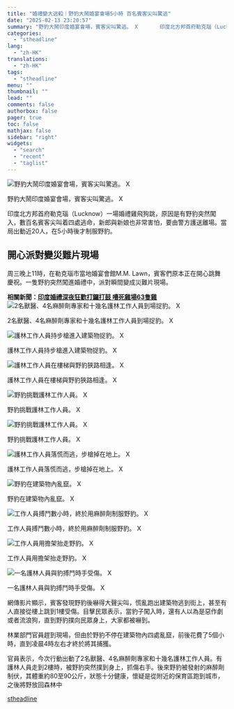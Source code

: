 ```yaml
---
title: "婚禮變大逃殺｜野豹大鬧婚宴會場5小時 百名賓客尖叫驚逃"
date: "2025-02-13 23:20:57"
summary: "野豹大鬧印度婚宴會場，賓客尖叫驚逃。 X       印度北方邦首府勒克瑙（Lucknow）..."
categories:
  - "stheadline"
lang:
  - "zh-HK"
translations:
  - "zh-HK"
tags:
  - "stheadline"
menu: ""
thumbnail: ""
lead: ""
comments: false
authorbox: false
pager: true
toc: false
mathjax: false
sidebar: "right"
widgets:
  - "search"
  - "recent"
  - "taglist"
---
```


![野豹大鬧印度婚宴會場，賓客尖叫驚逃。 X](https://image.stheadline.com/f/680p0/0x0/100/none/308ad28474c33f703e17a2bd5d055d97/stheadline/inewsmedia/20250213/_2025021323105544485.jpg)

野豹大鬧印度婚宴會場，賓客尖叫驚逃。 X




印度北方邦首府勒克瑙（Lucknow）一場婚禮雞飛狗跳，原因是有野豹突然闖入，數百名賓客尖叫着四處逃命，新郎與新娘也非常害怕，要由警方護送離場。當局出動近20人，在5小時後才制服野豹。

開心派對變災難片現場
----------

周三晚上11時，在勒克瑙市當地婚宴會館M.M. Lawn，賓客們原本正在開心跳舞慶祝。一隻野豹突然闖進婚禮中，派對瞬間變成災難片現場。

**相關新聞：[印度婚禮深夜狂歡打鑼打鼓 嘈死雞場63隻雞](https://www.stheadline.com/realtime-world/2189191/)**
 ![2名獸醫、4名麻醉劑專家和十幾名護林工作人員到場捉豹。 X](https://image.hkhl.hk/f/1024p0/0x0/100/none/013fd865993050e05453445ba643ed77/2025-02/2025-02-13_224345.png)


2名獸醫、4名麻醉劑專家和十幾名護林工作人員到場捉豹。 X



 ![護林工作人員持步槍進入建築物捉豹。 X](https://image.hkhl.hk/f/1024p0/0x0/100/none/25a6a6dea5d81ce22ef8c711222a4f86/2025-02/2025-02-13_224307.png)


護林工作人員持步槍進入建築物捉豹。 X



 ![護林工作人員在樓梯與野豹狹路相逢。 X](https://image.hkhl.hk/f/1024p0/0x0/100/none/09b196cc9f7af2506378ac2c87c7bc3a/2025-02/2025-02-13_224320.png)


護林工作人員在樓梯與野豹狹路相逢。 X



 ![野豹挑戰護林工作人員。 X](https://image.hkhl.hk/f/1024p0/0x0/100/none/24681e1ddc135f44fe426edbe649aa6b/2025-02/2025-02-13_224218.png)


野豹挑戰護林工作人員。 X



 ![野豹挑戰護林工作人員。 X](https://image.hkhl.hk/f/1024p0/0x0/100/none/17ee2ba06da85d16fff6d0a3c81c3c3e/2025-02/2025-02-13_224232.png)


野豹挑戰護林工作人員。 X



 ![護林工作人員落慌而逃，步槍掉在地上。 X](https://image.hkhl.hk/f/1024p0/0x0/100/none/4c6515d7271163d4b1b4145c0693504d/2025-02/2025-02-13_224254.png)


護林工作人員落慌而逃，步槍掉在地上。 X



 ![野豹在建築物內亂竄。 X](https://image.hkhl.hk/f/1024p0/0x0/100/none/ab5157ddef157e223331e3f3e6915582/2025-02/2025-02-13_224513.png)


野豹在建築物內亂竄。 X



 ![工作人員搏鬥數小時，終於用麻醉劑制服野豹。 X](https://image.hkhl.hk/f/1024p0/0x0/100/none/a4e01d54f2115efee19ca9265fb4ec23/2025-02/2025-02-13_224424.png)


工作人員搏鬥數小時，終於用麻醉劑制服野豹。 X



 ![工作人員用擔架抬走野豹。 X](https://image.hkhl.hk/f/1024p0/0x0/100/none/af3a6b06c511526af698b716ecac45f1/2025-02/2025-02-13_224444.png)


工作人員用擔架抬走野豹。 X



 ![一名護林人員與豹搏鬥時手受傷。 X](https://image.hkhl.hk/f/1024p0/0x0/100/none/1b3f21685655c05e7ec22ed8712ce25e/2025-02/GjogAOJW4AAO8PF.jpg)


一名護林人員與豹搏鬥時手受傷。 X




網傳影片顯示，賓客發現野豹後嚇得大聲尖叫，慌亂跑出建築物逃到街上，甚至有人直接從樓上跳到1樓受傷。目擊民眾表示，當豹子闖入時，還有人以為是惡作劇或者流浪狗，直到野豹撲向民眾身上，大家都被嚇到。

林業部門官員趕到現場，但由於野豹不停在建築物內四處亂竄，前後花費了5個小時，直到凌晨4時左右才終於將其捕獲。

官員表示，今次行動出動了2名獸醫、4名麻醉劑專家和十幾名護林工作人員。有護林人員走到2樓時，被野豹突然撲到身上，抓傷右手。後來野豹被發射的麻醉劑制伏，其體重約80至90公斤，狀態十分健康，懷疑是從附近的保育區跑到城市，之後將野放回森林中

[stheadline](https://std.stheadline.com/realtime/article/2052676/即時-國際-婚禮變大逃殺-野豹大鬧婚宴會場5小時-百名賓客尖叫驚逃)
